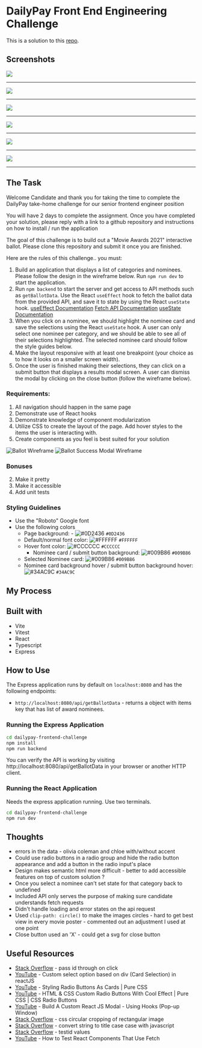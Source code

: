 # DailyPay Front End Engineering Challenge

This is a solution to this [repo](https://github.com/dailypay/react-take-home-test).

## Screenshots

![](screenshots/dailypay-mobile.png)

***

![](screenshots/dailypay-tablet.png)

***

![](screenshots/dailypay-desktop.png)

***

![](screenshots/dailypay-desktop-2-submit-disabled.png)

***

![](screenshots/dailypay-desktop-3-submit-enabled.png)

***

![](screenshots/dailypay-success.png)

***

## The Task

Welcome Candidate and thank you for taking the time to complete the DailyPay take-home challenge for our senior frontend engineer position

You will have 2 days to complete the assignment. Once you have completed your solution, please reply with a link to a github repository and instructions on how to install / run the application

The goal of this challenge is to build out a "Movie Awards 2021" interactive ballot. Please clone this repository and submit it once you are finished.

Here are the rules of this challenge.. you must:

 1) Build an application that displays a list of categories and nominees. Please follow the design in the wireframe below. Run `npm run dev` to start the application.
 2) Run `npm backend` to start the server and get access to API methods such as `getBallotData`. Use the React `useEffect` hook to fetch the ballot data from the provided API, and save it to state by using the React `useState` hook.
 [useEffect Documentation](https://reactjs.org/docs/hooks-effect.html)
 [Fetch API Documentation](https://developer.mozilla.org/en-US/docs/Web/API/Fetch_API/Using_Fetch)
[useState Documentation](https://reactjs.org/docs/hooks-state.html)
 3) When you click on a nominee, we should highlight the nominee card and save the selections using the React `useState` hook. A user can only select one nominee per category, and we should be able to see all of their selections highlighted. The selected nominee card should follow the style guides below.
 4) Make the layout responsive with at least one breakpoint (your choice as to how it looks on a smaller screen width).
 5) Once the user is finished making their selections, they can click on a submit button that displays a results modal screen. A user can dismiss the modal by clicking on the close button (follow the wireframe below).

### Requirements:
 1) All navigation should happen in the same page
 2) Demonstrate use of React hooks
 3) Demonstrate knowledge of component modularization
 4) Utilize CSS to create the layout of the page. Add hover styles to the items the user is interacting with.
 5) Create components as you feel is best suited for your solution

![Ballot Wireframe](src/take-home-wire.jpg?raw=true "Ballot Wireframe")
![Ballot Success Modal Wireframe](src/take-home-success.jpg?raw=true "Ballot Success Modal Wireframe")

### Bonuses
2) Make it pretty
3) Make it accessible
4) Add unit tests

### Styling Guidelines

- Use the "Roboto" Google font   
- Use the following colors   
	- Page background: - ![#0D2436](https://via.placeholder.com/15/0D2436/000000?text=+) `#0D2436`
	- Default/normal font color: ![#FFFFFF](https://via.placeholder.com/15/FFFFFF/000000?text=+) `#FFFFFF`
  - Hover font color: ![#CCCCCC](https://via.placeholder.com/15/CCCCCC/000000?text=+) `#CCCCCC`
	- Nominee card / submit button background: ![#009B86](https://via.placeholder.com/15/009B86/000000?text=+) `#009B86`
  - Selected Nominee card: ![#009B86](https://via.placeholder.com/15/009B86/000000?text=+) `#009B86`
  - Nominee card background hover / submit button background hover: ![#34AC9C](https://via.placeholder.com/15/#34AC9C/000000?text=+) `#34AC9C`

## My Process

## Built with

- Vite
- Vitest
- React
- Typescript
- Express

## How to Use

The Express application runs by default on `localhost:8080` and has the following endpoints:

 - `http://localhost:8080/api/getBallotData` - returns a object with items key that has list of award nominees.

### Running the Express Application

```sh
cd dailypay-frontend-challenge
npm install
npm run backend
```

You can verify the API is working by visiting http://localhost:8080/api/getBallotData in
your browser or another HTTP client.

### Running the React Application

Needs the express application running.  Use two terminals.  

```sh
cd dailypay-frontend-challenge
npm run dev
```

## Thoughts

- errors in the data - olivia coleman and chloe with/without accent
- Could use radio buttons in a radio group and hide the radio button appearance and add a button in the radio input's place
- Design makes semantic html more difficult - better to add accessible features on top of custom solution ?
- Once you select a nominee can't set state for that category back to undefined
- Included API only serves the purpose of making sure candidate understands fetch requests
- Didn't handle loading and error states on the api request
- Used `clip-path: circle()` to make the images circles - hard to get best view in every movie poster - commented out an adjustment I used at one point
- Close button used an 'X' - could get a svg for close button

## Useful Resources

- [Stack Overflow](https://stackoverflow.com/questions/39818569/pass-id-through-on-click-react-js) - pass id through on click
- [YouTube](https://www.youtube.com/watch?v=vL2io1XCGzc) - Custom select option based on div (Card Selection) in reactJS
- [YouTube](https://www.youtube.com/watch?v=n2vd1LC6nvg) - Styling Radio Buttons As Cards | Pure CSS
- [YouTube](https://www.youtube.com/watch?v=SXJ_dxzPaYE) - HTML & CSS Custom Radio Buttons With Cool Effect | Pure CSS | CSS Radio Buttons
- [YouTube](https://www.youtube.com/watch?v=D5oswSO9y-k) - Build A Custom React JS Modal - Using Hooks (Pop-up Window)
- [Stack Overflow](https://stackoverflow.com/questions/26421274/css-circular-cropping-of-rectangle-image) - css circular cropping of rectangular image
- [Stack Overflow](https://stackoverflow.com/questions/196972/convert-string-to-title-case-with-javascript) - convert string to title case case with javascript
- [Stack Overflow](https://stackoverflow.com/questions/61654862/how-to-get-the-value-of-the-span-element-with-testid-using-react-testing-library) - testid values
- [YouTube](https://www.youtube.com/watch?v=yTZ-txdrHdY) - How to Test React Components That Use Fetch
